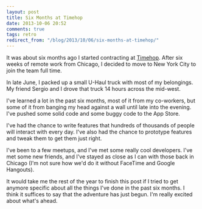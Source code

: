 ```yaml
---
layout: post
title: Six Months at Timehop
date: 2013-10-06 20:52
comments: true
tags: retro
redirect_from: "/blog/2013/10/06/six-months-at-timehop/"
---
```


It was about six months ago I started contracting at [Timehop](http://timehop.com). After six weeks of remote work from Chicago, I decided to move to New York City to join the team full time.

In late June, I packed up a small U-Haul truck with most of my belongings. My friend Sergio and I drove that truck 14 hours across the mid-west.

I've learned a lot in the past six months, most of it from my co-workers, but some of it from banging my head against a wall until late into the evening. I've pushed some solid code and some buggy code to the App Store.

I've had the chance to write features that hundreds of thousands of people will interact with every day. I've also had the chance to prototype features and tweak them to get them just right.

I've been to a few meetups, and I've met some really cool developers. I've met some new friends, and I've stayed as close as I can with those back in Chicago (I'm not sure how we'd do it without FaceTime and Google Hangouts).

It would take me the rest of the year to finish this post if I tried to get anymore specific about all the things I've done in the past six months. I think it suffices to say that the adventure has just begun. I'm really excited about what's ahead.
